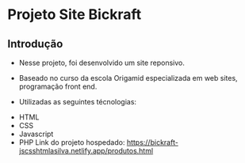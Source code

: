 # Projeto Site Bickraft

## Introdução

* Nesse projeto, foi desenvolvido um site reponsivo.

* Baseado no curso da escola Origamid especializada em web sites, programação front end.
* Utilizadas as seguintes técnologias:
 - HTML
 - CSS
 - Javascript
 - PHP
Link do projeto hospedado:
https://bickraft-jscsshtmlasilva.netlify.app/produtos.html



